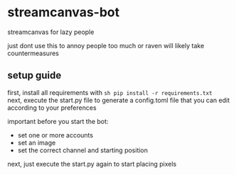 # streamcanvas-bot
streamcanvas for lazy people

just dont use this to annoy people too much or raven will likely take countermeasures

## setup guide

first, install all requirements with ```sh pip install -r requirements.txt ```
next, execute the start.py file to generate a config.toml file that you can edit according to your preferences

important before you start the bot:
- set one or more accounts 
- set an image
- set the correct channel and starting position

next, just execute the start.py again to start placing pixels
